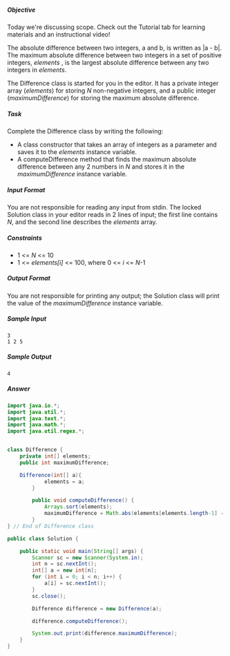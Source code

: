 ##### Objective 
Today we're discussing scope. Check out the Tutorial tab for learning materials and an instructional video!

The absolute difference between two integers, a and b, is written as |a - b|. The maximum absolute difference between two integers in a set of positive integers, *elements* , is the largest absolute difference between any two integers in *elements*.

The Difference class is started for you in the editor. It has a private integer array (*elements*) for storing *N* non-negative integers, and a public integer (*maximumDifference*) for storing the maximum absolute difference.

##### Task 
Complete the Difference class by writing the following:

* A class constructor that takes an array of integers as a parameter and saves it to the *elements* instance variable.
* A computeDifference method that finds the maximum absolute difference between any 2 numbers in *N* and stores it in the *maximumDifference* instance variable.

##### Input Format

You are not responsible for reading any input from stdin. The locked Solution class in your editor reads in 2 lines of input; the first line contains *N*, and the second line describes the *elements* array.

##### Constraints
* 1 <= *N* <= 10
* 1 <= *elements[i]* <= 100, where 0 <= *i* <= *N*-1


##### Output Format

You are not responsible for printing any output; the Solution class will print the value of the *maximumDifference* instance variable.

##### Sample Input
```
3
1 2 5
```
##### Sample Output
```
4
```

##### Answer
```java
import java.io.*;
import java.util.*;
import java.text.*;
import java.math.*;
import java.util.regex.*;


class Difference {
    private int[] elements;
    public int maximumDifference;

    Difference(int[] a){
            elements = a;
        }

        public void computeDifference() {
            Arrays.sort(elements);
            maximumDifference = Math.abs(elements[elements.length-1] - elements[0]);
        }
} // End of Difference class

public class Solution {

    public static void main(String[] args) {
        Scanner sc = new Scanner(System.in);
        int n = sc.nextInt();
        int[] a = new int[n];
        for (int i = 0; i < n; i++) {
            a[i] = sc.nextInt();
        }
        sc.close();

        Difference difference = new Difference(a);

        difference.computeDifference();

        System.out.print(difference.maximumDifference);
    }
}
```